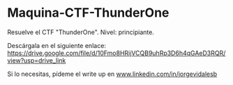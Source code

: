 # Maquina-CTF-ThunderOne
Resuelve el CTF "ThunderOne". Nivel: principiante.

>
>
>
Descárgala en el siguiente enlace:
https://drive.google.com/file/d/10Fmo8HRijVCQB9uhRp3D6h4qGAeD3RQR/view?usp=drive_link
>
>

Si lo necesitas, pídeme el write up en www.linkedin.com/in/jorgevidalesb
